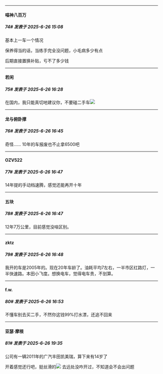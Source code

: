 ﻿
*****

####  喵神八百万  
##### 74#       发表于 2025-6-26 15:08

基本上一车一个情况

保养得当的话，当练手完全没问题，小毛病多少有点

后期直接置换补贴，亏不了多少钱


*****

####  若闲  
##### 75#       发表于 2025-6-26 16:28

在国内，我只能真切地建议你，不要碰二手车<img src="https://static.stage1st.com/image/smiley/face2017/004.gif" referrerpolicy="no-referrer">


*****

####  龙与俯卧撑  
##### 76#       发表于 2025-6-26 16:45

奇怪…… 10年的车报废也不止拿6500吧


*****

####  OZV522  
##### 77#       发表于 2025-6-26 16:47

14年提的手动档速腾，感觉还能再开十年

*****

####  五块  
##### 78#       发表于 2025-6-26 16:47

12年7万公里，目前感觉没啥区别。

*****

####  zktz  
##### 79#       发表于 2025-6-26 16:48

我开的车是2005年的。现在20年车龄了。油耗平均7左右，一半市区红路灯，一半快速路。本田小飞度。想换电车，觉得电车贵，不划算。


*****

####  f.w.  
##### 80#       发表于 2025-6-26 16:53

不懂车别去买二手，不然你这钱99%打水漂，还追不回来


*****

####  亚瑟·摩根  
##### 81#       发表于 2025-6-26 19:35

公司有一辆2011年的广汽丰田凯美瑞，算下来有14岁了

开着感觉还行吧，挺丝滑的<img src="https://static.stage1st.com/image/smiley/face2017/067.png" referrerpolicy="no-referrer"> 去远处没咋开过，不知道会不会出问题

